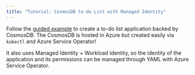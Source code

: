 ```yaml
---
title: "Tutorial: CosmosDB to-do List with Managed Identity"
---
```


Follow the [guided example](https://github.com/Azure-Samples/azure-service-operator-samples/tree/master/cosmos-todo-list-mi)
to create a to-do list application backed by CosmosDB.
The CosmosDB is hosted in Azure but created easily via `kubectl` and Azure Service Operator!

It also uses Managed Identity + Workload Identity, so the identity of the application and its permissions can
be managed through YAML with Azure Service Operator.
